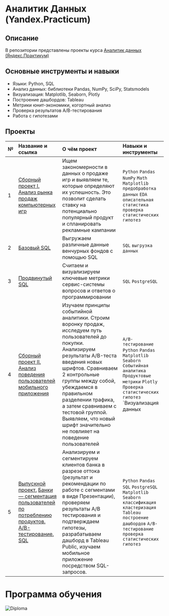 # Аналитик Данных (Yandex.Practicum)

## Описание
В репозитории представлены проекты курса [Аналитик данных  (Яндекс.Практикум)](https://praktikum.yandex.ru/data-analyst/)

## Основные инструменты и навыки

- Языки: Python, SQL
- Анализ данных: библиотеки Pandas, NumPy, SciPy, Statsmodels
-	Визуализация: Matplotlib, Seaborn, Plotly 
-	Построение дашбордов: Tableau
-	Метрики юнит-экономики, когортный анализ
-	Проверка результатов А/В-тестирования
-	Работа с гипотезами

## Проекты
| № | Название и ссылка | О чём проект | Навыки и инструменты |
|:---|:------------|:------------|:------------|
| 1  | [Сборный проект I. Анализ рынка продаж компьютерных игр]()  | Ищем закономерности в данных о продаже игр и выявляем те, которые определяют их успешность. Это позволит сделать ставку на потенциально популярный продукт и спланировать рекламные кампании| `Python` `Pandas` `NumPy` `Math` `Matplotlib` `предобработка данных` `EDA` `описательная статистика` `проверка статистических гипотез` |
| 2  | [Базовый SQL]() |Выгружаем различные данные венчурных фондов с помощью SQL| `SQL` `выгрузка данных`|
| 3  | [Продвинутый SQL]()| Считаем и визуализируем ключевые метрики сервис-системы вопросов и ответов о программировании|`SQL` `PostgreSQL`|
|4 | [Сборный проект II. Анализ поведения пользователей мобильного приложения]() | Изучаем принципы событийной аналитики. Строим воронку продаж, исследуем путь пользователей до покупки. Анализируем результаты A/B-теста введения новых шрифтов. Сравниваем 2 контрольные группы между собой, убеждаемся в правильном разделении трафика, а затем сравниваем с тестовой группой. Выявляем, что новый шрифт значительно не повлияет на поведение пользователей |`A/B-тестирование` `Python` `Pandas` `Matplotlib` `Seaborn` `Событийная аналитика` `Продуктовые метрики` `Plotly` `Проверка статистических гипотез` `Визуализация данных |
| 5| [Выпускной проект.]() [Банки — сегментация пользователей по потреблению продуктов.]() [A/B-тестирование.]() [SQL]() |Анализируем и сегментируем клиентов банка в разрезе оттока (результат и рекомендации по работе с сегментами в виде Презентации), проверяем результаты А/B тестирования и подтверждаем гипотезы, разрабатываем дашборд в Tableau Public, изучаем мобильное приложение посредством SQL-запросов.| `Python` `Pandas` `SQL` `PostgreSQL` `Matplotlib` `Seaborn` `классификация` `кластеризация` `Tableau` `построение дашбордов` `A/B-тестирование` `проверка статистических гипотез`|

# Программа обучения
![Diploma]()

